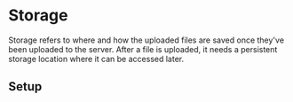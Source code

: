 # Storage

Storage refers to where and how the uploaded files are saved once they've been uploaded to the server. After a file is uploaded, it needs a persistent storage location where it can be accessed later.

## Setup

